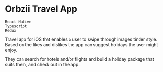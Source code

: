 # Orbzii Travel App

```
React Native
Typescript 
Redux
```

Travel app for iOS that enables a user to swipe through images tinder style. Based on the likes and dislikes the app can suggest holidays the user might enjoy. 

They can search for hotels and/or flights and build a holiday package that suits them, and check out in the app. 
